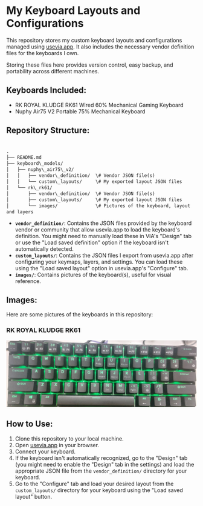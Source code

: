 # My Keyboard Layouts and Configurations

This repository stores my custom keyboard layouts and configurations managed using [usevia.app](https://usevia.app/). It also includes the necessary vendor definition files for the keyboards I own.

Storing these files here provides version control, easy backup, and portability across different machines.

## Keyboards Included:

* RK ROYAL KLUDGE RK61 Wired 60% Mechanical Gaming Keyboard
* Nuphy Air75 V2 Portable 75% Mechanical Keyboard

## Repository Structure:

```

.
├── README.md
├── keyboard\_models/
│   ├── nuphy\_air75\_v2/
│   │   ├── vendor\_definition/  \# Vendor JSON file(s)
│   │   └── custom\_layouts/     \# My exported layout JSON files
│   └── rk\_rk61/
│       ├── vendor\_definition/  \# Vendor JSON file(s)
│       ├── custom\_layouts/     \# My exported layout JSON files
│       └── images/              \# Pictures of the keyboard, layout and layers

```

* **`vendor_definition/`**: Contains the JSON files provided by the keyboard vendor or community that allow usevia.app to load the keyboard's definition. You might need to manually load these in VIA's "Design" tab or use the "Load saved definition" option if the keyboard isn't automatically detected.
* **`custom_layouts/`**: Contains the JSON files I export from usevia.app after configuring your keymaps, layers, and settings. You can load these using the "Load saved layout" option in usevia.app's "Configure" tab.
* **`images/`**: Contains pictures of the keyboard(s), useful for visual reference.

## Images:

Here are some pictures of the keyboards in this repository:

### RK ROYAL KLUDGE RK61

![RK61 with original keycaps](keyboard_models/rk_rk61/images/rk61-original-keycaps.jpg)

## How to Use:

1.  Clone this repository to your local machine.
2.  Open [usevia.app](https://usevia.app/) in your browser.
3.  Connect your keyboard.
4.  If the keyboard isn't automatically recognized, go to the "Design" tab (you might need to enable the "Design" tab in the settings) and load the appropriate JSON file from the `vendor_definition/` directory for your keyboard.
5.  Go to the "Configure" tab and load your desired layout from the `custom_layouts/` directory for your keyboard using the "Load saved layout" button.

